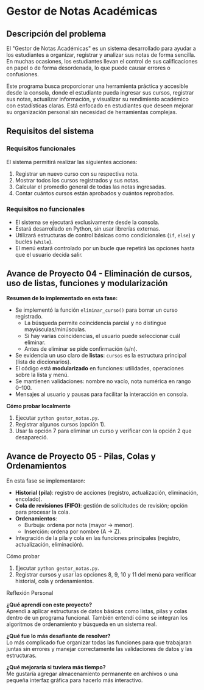 # Gestor de Notas Académicas

## Descripción del problema

El "Gestor de Notas Académicas" es un sistema desarrollado para ayudar a los estudiantes a organizar, registrar y analizar sus notas de forma sencilla. En muchas ocasiones, los estudiantes llevan el control de sus calificaciones en papel o de forma desordenada, lo que puede causar errores o confusiones.

Este programa busca proporcionar una herramienta práctica y accesible desde la consola, donde el estudiante pueda ingresar sus cursos, registrar sus notas, actualizar información, y visualizar su rendimiento académico con estadísticas claras. Está enfocado en estudiantes que deseen mejorar su organización personal sin necesidad de herramientas complejas.

## Requisitos del sistema

### Requisitos funcionales

El sistema permitirá realizar las siguientes acciones:

1. Registrar un nuevo curso con su respectiva nota.
2. Mostrar todos los cursos registrados y sus notas.
3. Calcular el promedio general de todas las notas ingresadas.
4. Contar cuántos cursos están aprobados y cuántos reprobados.

### Requisitos no funcionales

- El sistema se ejecutará exclusivamente desde la consola.
- Estará desarrollado en Python, sin usar librerías externas.
- Utilizará estructuras de control básicas como condicionales (`if`, `else`) y bucles (`while`).
- El menú estará controlado por un bucle que repetirá las opciones hasta que el usuario decida salir.

## Avance de Proyecto 04 - Eliminación de cursos, uso de listas, funciones y modularización

**Resumen de lo implementado en esta fase:**

- Se implementó la función `eliminar_curso()` para borrar un curso registrado.
  - La búsqueda permite coincidencia parcial y no distingue mayúsculas/minúsculas.
  - Si hay varias coincidencias, el usuario puede seleccionar cuál eliminar.
  - Antes de eliminar se pide confirmación (s/n).
- Se evidencia un uso claro de **listas**: `cursos` es la estructura principal (lista de diccionarios).
- El código está **modularizado** en funciones: utilidades, operaciones sobre la lista y menú.
- Se mantienen validaciones: nombre no vacío, nota numérica en rango 0–100.
- Mensajes al usuario y pausas para facilitar la interacción en consola.

**Cómo probar localmente**
1. Ejecutar `python gestor_notas.py`.
2. Registrar algunos cursos (opción 1).
3. Usar la opción 7 para eliminar un curso y verificar con la opción 2 que desapareció.


## Avance de Proyecto 05 - Pilas, Colas y Ordenamientos

En esta fase se implementaron:

- **Historial (pila)**: registro de acciones (registro, actualización, eliminación, encolado).
- **Cola de revisiones (FIFO)**: gestión de solicitudes de revisión; opción para procesar la cola.
- **Ordenamientos**:
  - Burbuja: ordena por nota (mayor → menor).
  - Inserción: ordena por nombre (A → Z).
- Integración de la pila y cola en las funciones principales (registro, actualización, eliminación).

Cómo probar
1. Ejecutar `python gestor_notas.py`.
2. Registrar cursos y usar las opciones 8, 9, 10 y 11 del menú para verificar historial, cola y ordenamientos.


Reflexión Personal

**¿Qué aprendí con este proyecto?**  
Aprendí a aplicar estructuras de datos básicas como listas, pilas y colas dentro de un programa funcional. También entendí cómo se integran los algoritmos de ordenamiento y búsqueda en un sistema real.

**¿Qué fue lo más desafiante de resolver?**  
Lo más complicado fue organizar todas las funciones para que trabajaran juntas sin errores y manejar correctamente las validaciones de datos y las estructuras.

**¿Qué mejoraría si tuviera más tiempo?**  
Me gustaría agregar almacenamiento permanente en archivos o una pequeña interfaz gráfica para hacerlo más interactivo.





